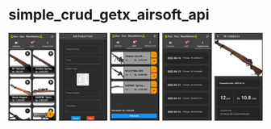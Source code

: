 # simple_crud_getx_airsoft_api

![](https://github.com/10Lee/simple_e_commerce_w_crud_getx_api/blob/main/ss_simple_ecommerce_crud_getx_api.jpg?raw=true)
